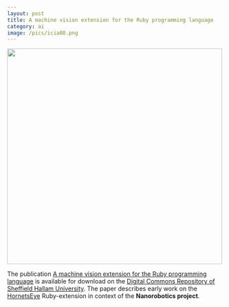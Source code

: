 ```yaml
---
layout: post
title: A machine vision extension for the Ruby programming language
category: ai
image: /pics/icia08.png
---
```


<span class="center"><a href="/downloads/icia08-foils.pdf"><img src="/pics/icia08.png" width="500" alt=""/></a></span>

The publication [A machine vision extension for the Ruby programming language][1] is available for download on the [Digital Commons Repository of Sheffield Hallam University][2]. The paper describes early work on the [HornetsEye][3] Ruby-extension in context of the **Nanorobotics project**.

[1]: http://shura.shu.ac.uk/952/
[2]: http://shura.shu.ac.uk/
[3]: https://www.wedesoft.de/hornetseye-api/
